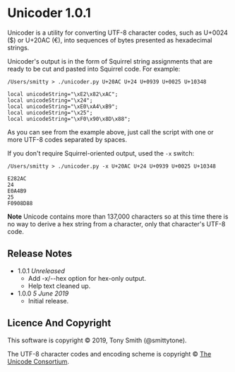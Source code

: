 # Unicoder 1.0.1 #

Unicoder is a utility for converting UTF-8 character codes, such as U+0024 ($) or U+20AC (€), into sequences of bytes presented as hexadecimal strings.

Unicoder's output is in the form of Squirrel string assignments that are ready to be cut and pasted into Squirrel code. For example:

```squirrel
/Users/smitty > ./unicoder.py U+20AC U+24 U+0939 U+0025 U+10348

local unicodeString="\xE2\x82\xAC";
local unicodeString="\x24";
local unicodeString="\xE0\xA4\xB9";
local unicodeString="\x25";
local unicodeString="\xF0\x90\x8D\x88";
```

As you can see from the example above, just call the script with one or more UTF-8 codes separated by spaces.

If you don't require Squirrel-oriented output, used the `-x` switch:

```squirrel
/Users/smitty > ./unicoder.py -x U+20AC U+24 U+0939 U+0025 U+10348

E282AC
24
E0A4B9
25
F0908D88
```

**Note** Unicode contains more than 137,000 characters so at this time there is no way to derive a hex string from a character, only that character's UTF-8 code.

## Release Notes ##

- 1.0.1 *Unreleased*
    - Add -x/--hex option for hex-only output.
    - Help text cleaned up.
- 1.0.0 *5 June 2019*
    - Initial release.

## Licence And Copyright ##

This software is copyright &copy; 2019, Tony Smith (@smittytone).

The UTF-8 character codes and encoding scheme is copyright &copy; [The Unicode Consortium](https://www.unicode.org).